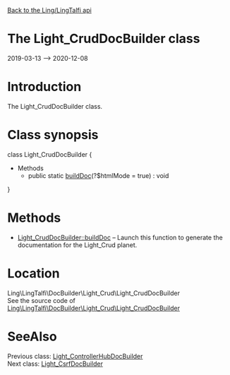 [Back to the Ling/LingTalfi api](https://github.com/lingtalfi/LingTalfi/blob/master/doc/api/Ling/LingTalfi.md)



The Light_CrudDocBuilder class
================
2019-03-13 --> 2020-12-08






Introduction
============

The Light_CrudDocBuilder class.



Class synopsis
==============


class <span class="pl-k">Light_CrudDocBuilder</span>  {

- Methods
    - public static [buildDoc](https://github.com/lingtalfi/LingTalfi/blob/master/doc/api/Ling/LingTalfi/DocBuilder/Light_Crud/Light_CrudDocBuilder/buildDoc.md)(?$htmlMode = true) : void

}






Methods
==============

- [Light_CrudDocBuilder::buildDoc](https://github.com/lingtalfi/LingTalfi/blob/master/doc/api/Ling/LingTalfi/DocBuilder/Light_Crud/Light_CrudDocBuilder/buildDoc.md) &ndash; Launch this function to generate the documentation for the Light_Crud planet.





Location
=============
Ling\LingTalfi\DocBuilder\Light_Crud\Light_CrudDocBuilder<br>
See the source code of [Ling\LingTalfi\DocBuilder\Light_Crud\Light_CrudDocBuilder](https://github.com/lingtalfi/LingTalfi/blob/master/DocBuilder/Light_Crud/Light_CrudDocBuilder.php)



SeeAlso
==============
Previous class: [Light_ControllerHubDocBuilder](https://github.com/lingtalfi/LingTalfi/blob/master/doc/api/Ling/LingTalfi/DocBuilder/Light_ControllerHub/Light_ControllerHubDocBuilder.md)<br>Next class: [Light_CsrfDocBuilder](https://github.com/lingtalfi/LingTalfi/blob/master/doc/api/Ling/LingTalfi/DocBuilder/Light_Csrf/Light_CsrfDocBuilder.md)<br>
